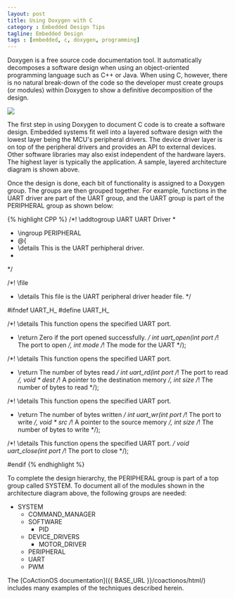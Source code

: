```yaml
---
layout: post
title: Using Doxygen with C
category : Embedded Design Tips
tagline: Embedded Design
tags : [embedded, c, doxygen, programming]
---
```


Doxygen is a free source code documentation tool.  It automatically 
decomposes a software design when using an object-oriented programming 
language such as C++ or Java.  When using C, however, there is no natural 
break-down of the code so the developer must create groups (or modules) within 
Doxygen to show a definitive decomposition of the design.

<img class="post_image" src="{{ BASE_PATH }}/images/cdoxygen-arch.png" />

The first step in using Doxygen to document C code is to create a software 
design.  Embedded systems fit well into a layered software design with the 
lowest layer being the MCU's peripheral drivers.  The device driver layer 
is on top of the peripheral drivers and provides an API to external 
devices.  Other software libraries may also exist independent of the 
hardware layers.  The highest layer is typically the application.  A sample, 
layered architecture diagram is shown above.

Once the design is done, each bit of functionality is assigned to a Doxygen 
group.  The groups are then grouped together.  For example, functions in the UART driver are 
part of the UART group, and the UART group is part of the PERIPHERAL group as shown below:

{% highlight CPP %}
/*! \addtogroup UART UART Driver
 *
 * \ingroup PERIPHERAL
 * @{
 * \details This is the UART perhipheral driver.
 *
 */
 
/*! \file
 * \details This file is the UART peripheral driver header file.
 */
 
#ifndef UART_H_
#define UART_H_
 
/*! \details This function opens the specified UART port.
 * \return Zero if the port opened successfully.
 */
int uart_open(int port /*! The port to open */, int mode /*! The mode for the UART */);
 
/*! \details This function opens the specified UART port.
 * \return The number of bytes read
 */
int uart_rd(int port /*! The port to read */, 
     void * dest /*! A pointer to the destination memory */, 
     int size /*! The number of bytes to read */);
 
/*! \details This function opens the specified UART port.
 * \return The number of bytes written
 */
int uart_wr(int port /*! The port to write */, 
     void * src /*! A pointer to the source memory */, 
     int size /*! The number of bytes to write */);
 
/*! \details This function opens the specified UART port.
 */
void uart_close(int port /*! The port to close */);
 
#endif
{% endhighlight %} 
 
To complete the design hierarchy, the PERIPHERAL group is part of a top group 
called SYSTEM.  To document all of the modules shown in the architecture diagram 
above, the following groups are needed:

- SYSTEM
  - COMMAND_MANAGER
  - SOFTWARE
    - PID
  - DEVICE_DRIVERS
    - MOTOR_DRIVER
  - PERIPHERAL
   - UART
   - PWM

The [CoActionOS documentation]({{ BASE_URL }}/coactionos/html/) includes many examples 
of the techniques described herein.

